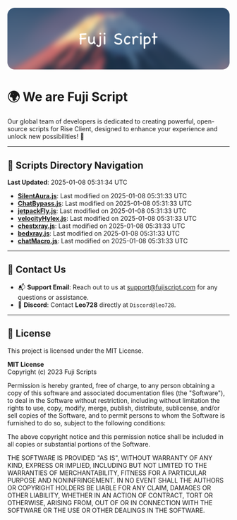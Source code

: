 ![Banner](.github/b.webp)

# 🌍 **We are Fuji Script**

Our global team of developers is dedicated to creating powerful, open-source scripts for Rise Client, designed to enhance your experience and unlock new possibilities! 🌟

---
<!-- SCRIPTS_NAVIGATION_START -->
## 📂 **Scripts Directory Navigation**

**Last Updated**: 2025-01-08 05:31:34 UTC

- **[SilentAura.js](scripts/SilentAura.js)**: Last modified on 2025-01-08 05:31:33 UTC
- **[ChatBypass.js](scripts/ChatBypass.js)**: Last modified on 2025-01-08 05:31:33 UTC
- **[jetpackFly.js](scripts/jetpackFly.js)**: Last modified on 2025-01-08 05:31:33 UTC
- **[velocityHylex.js](scripts/velocityHylex.js)**: Last modified on 2025-01-08 05:31:33 UTC
- **[chestxray.js](scripts/chestxray.js)**: Last modified on 2025-01-08 05:31:33 UTC
- **[bedxray.js](scripts/bedxray.js)**: Last modified on 2025-01-08 05:31:33 UTC
- **[chatMacro.js](scripts/chatMacro.js)**: Last modified on 2025-01-08 05:31:33 UTC

<!-- SCRIPTS_NAVIGATION_END -->

---

## 💬 **Contact Us**  
- 📬 **Support Email**: Reach out to us at [support@fujiscript.com](mailto:support@fujiscript.com) for any questions or assistance.  
- 💬 **Discord**: Contact **Leo728** directly at `Discord@leo728`.

---

## 📜 **License**

This project is licensed under the MIT License.  

**MIT License**  
Copyright (c) 2023 Fuji Scripts  

Permission is hereby granted, free of charge, to any person obtaining a copy of this software and associated documentation files (the "Software"), to deal in the Software without restriction, including without limitation the rights to use, copy, modify, merge, publish, distribute, sublicense, and/or sell copies of the Software, and to permit persons to whom the Software is furnished to do so, subject to the following conditions:  

The above copyright notice and this permission notice shall be included in all copies or substantial portions of the Software.  

THE SOFTWARE IS PROVIDED "AS IS", WITHOUT WARRANTY OF ANY KIND, EXPRESS OR IMPLIED, INCLUDING BUT NOT LIMITED TO THE WARRANTIES OF MERCHANTABILITY, FITNESS FOR A PARTICULAR PURPOSE AND NONINFRINGEMENT. IN NO EVENT SHALL THE AUTHORS OR COPYRIGHT HOLDERS BE LIABLE FOR ANY CLAIM, DAMAGES OR OTHER LIABILITY, WHETHER IN AN ACTION OF CONTRACT, TORT OR OTHERWISE, ARISING FROM, OUT OF OR IN CONNECTION WITH THE SOFTWARE OR THE USE OR OTHER DEALINGS IN THE SOFTWARE.  
